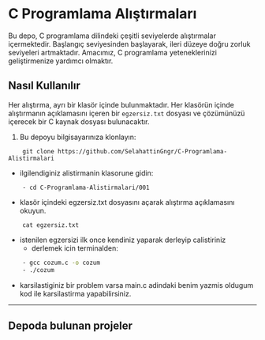 # C Programlama Alıştırmaları

Bu depo, C programlama dilindeki çeşitli seviyelerde alıştırmalar içermektedir. Başlangıç seviyesinden başlayarak, ileri düzeye doğru zorluk seviyeleri artmaktadır. Amacımız, C programlama yeteneklerinizi geliştirmenize yardımcı olmaktır.

## Nasıl Kullanılır

Her alıştırma, ayrı bir klasör içinde bulunmaktadır. Her klasörün içinde alıştırmanın açıklamasını içeren bir `egzersiz.txt` dosyası ve çözümünüzü içerecek bir C kaynak dosyası bulunacaktır.


1. Bu depoyu bilgisayarınıza klonlayın:
```
	git clone https://github.com/SelahattinGngr/C-Programlama-Alistirmalari
```
- ilgilendiginiz alistirmanin klasorune gidin:
```
	- cd C-Programlama-Alistirmalari/001
```
- klasör içindeki egzersiz.txt dosyasını açarak alıştırma açıklamasını okuyun.
```
	cat egzersiz.txt
```
- istenilen egzersizi ilk once kendiniz yaparak derleyip calistiriniz
	- derlemek icin terminalden:
```bash
	- gcc cozum.c -o cozum
	- ./cozum
```
- karsilastiginiz bir problem varsa main.c adindaki benim yazmis oldugum kod ile karsilastirma yapabilirsiniz.

---------------------------------------------------------------------------------------------------------------------
## Depoda bulunan projeler
